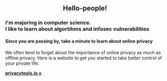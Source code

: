   <h2 style="text-align: center;">Hello-people!</h2>
  <h3>I'm majoring in computer science.<br>I like to learn about algortihms and infosec vulnerabilities</h3>
   <h4>Since you are passing by, take a minute to learn about online privacy</h4>

  <p style="text-align: center;">
  <p>
    We often tend to forget about the importance of online privacy as much as offline privacy. Here is a website to get you started to take better control of your private life.
    </p>
    <a href="https://privacytools.io/"><strong>privacytools.io »</strong></a>


   
 

 
 
   
  
   
